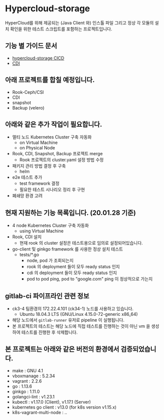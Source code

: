 # Hypercloud-storage
HyperCloud를 위해 제공되는 (Java Client 와) 인스톨 파일 그리고 정상 각 모듈의 설치 확인을 위한 테스트 스크립트를 포함하는 프로젝트입니다.

## 기능 별 가이드 문서
- [hypercloud-storage CICD](docs/cicd.md)
- [CDI](docs/cdi.md)

## 아래 프로젝트를 합칠 예정입니다.
- Rook-Ceph/CSI
- CDI
- snapshot
- Backup (velero)

## 아래와 같은 추가 작업이 필요합니다.
- 멀티 노드 Kubernetes Cluster 구축 자동화
  - on Virtual Machine
  - on Physical Node
- Rook, CDI, Snapshot, Backup 프로젝트 merge
  - Rook 프로젝트의 cluster.yaml 설정 방법 수정
- 패키지 관리 방법 결정 후 구축
  - helm
- e2e 테스트 추가
  - test framework 결정
  - 필요한 테스트 시나리오 정리 후 구현
- 폐쇄망 환경 고려

## 현재 지원하는 기능 목록입니다. (20.01.28 기준)
- 4 node Kubernetes Cluster 구축 자동화
  - using Virtual Machine
- Rook, CDI 설치
  - 현재 rook 의 cluster 설정은 테스트용으로 임의로 설정되어있습니다.
- go-client 및 ginkgo framework 를 사용한 정상 설치 테스트
  - tests/*.go
    - node, pod 가 조회되는지
    - rook 의 deployment 들이 모두 ready status 인지
    - cdi 의 deployment 들이 모두 ready status 인지
    - pod to pod ping, pod to "google.com" ping 이 정상적으로 가는지 

## gitlab-ci 파이프라인 관련 정보
- ck3-4 팀환경의 172.22.4.101 (ck34-1) 노드를 사용하고 있습니다.
  - Ubuntu 18.04.3 LTS (GNU/Linux 4.15.0-72-generic x86_64)
- 해당 노드에서 `gitlab-runner` 유저로 pipeline 이 실행됩니다.
- 본 프로젝트의 테스트는 해당 노드에 직접 테스트를 진행하는 것이 아닌 vm 을 생성하여 테스트를 진행한 후 삭제합니다.

## 본 프로젝트는 아래와 같은 버전의 환경에서 검증되었습니다.
- make : GNU 4.1
- vboxmanage : 5.2.34
- vagrant : 2.2.6
- go : 1.13.6
- ginkgo : 1.11.0
- golangci-lint : v1.23.1
- kubectl : v1.17.0 (Client), v1.17.1 (Server)
- kubernetes go client :  v13.0 (for k8s version v1.15.x)
- k8s-vagrant-multi-node : ..
  